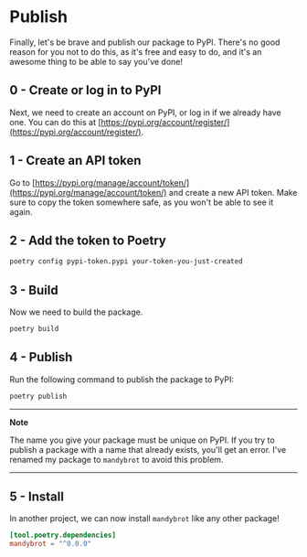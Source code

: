 # Publish

Finally, let's be brave and publish our package to PyPI.
There's no good reason for you not to do this, as it's free and easy to do, and it's an awesome thing to be able to say you've done!

## 0 - Create or log in to PyPI

Next, we need to create an account on PyPI, or log in if we already have one.
You can do this at [https://pypi.org/account/register/](https://pypi.org/account/register/).

## 1 - Create an API token

Go to [https://pypi.org/manage/account/token/](https://pypi.org/manage/account/token/) and create a new API token.
Make sure to copy the token somewhere safe, as you won't be able to see it again.

## 2 - Add the token to Poetry

```bash
poetry config pypi-token.pypi your-token-you-just-created
```

## 3 - Build

Now we need to build the package.

```bash
poetry build
```

## 4 - Publish

Run the following command to publish the package to PyPI:

```bash
poetry publish
```

---

**Note**

The name you give your package must be unique on PyPI.
If you try to publish a package with a name that already exists, you'll get an error.
I've renamed my package to `mandybrot` to avoid this problem.

---

## 5 - Install

In another project, we can now install `mandybrot` like any other package!

```toml
[tool.poetry.dependencies]
mandybrot = "^0.0.0"
```
